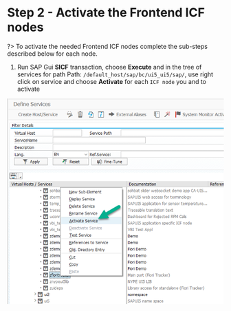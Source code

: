 # Step 2 - Activate the Frontend ICF nodes

?> To activate the needed Frontend ICF nodes complete the sub-steps described below for each node.

1. Run SAP Gui **SICF** transaction, choose **Execute** and in the tree of services for path Path: `/default_host/sap/bc/ui5_ui5/sap/`, use right click on service and choose **Activate** for each `ICF node` you and to activate <br/>

![](res/sicf-activate.png)



